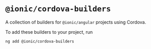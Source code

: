# `@ionic/cordova-builders`

A collection of builders for `@ionic/angular` projects using Cordova.

To add these builders to your project, run

```shell
ng add @ionic/cordova-builders
```

